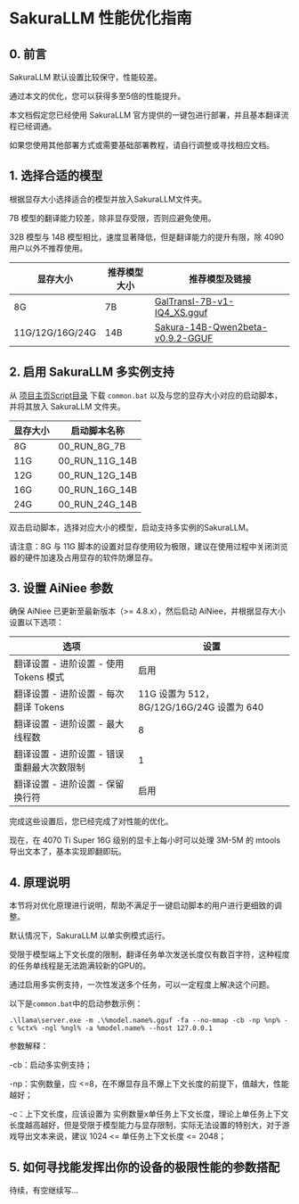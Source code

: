 # SakuraLLM 性能优化指南

## 0. 前言
SakuraLLM 默认设置比较保守，性能较差。

通过本文的优化，您可以获得多至5倍的性能提升。

本文档假定您已经使用 SakuraLLM 官方提供的一键包进行部署，并且基本翻译流程已经调通。

如果您使用其他部署方式或需要基础部署教程，请自行调整或寻找相应文档。

## 1. 选择合适的模型
根据显存大小选择适合的模型并放入SakuraLLM文件夹。

7B 模型的翻译能力较差，除非显存受限，否则应避免使用。

32B 模型与 14B 模型相比，速度显著降低，但是翻译能力的提升有限，除 4090 用户以外不推荐使用。

| 显存大小 | 推荐模型大小 | 推荐模型及链接                                           |
|----------|--------------|-----------------------------------------------------------|
| 8G       | 7B           | [GalTransl-7B-v1-IQ4_XS.gguf](https://huggingface.co/SakuraLLM/GalTransl-v1/blob/main/GalTransl-7B-v1-IQ4_XS.gguf) |
| 11G/12G/16G/24G | 14B        | [Sakura-14B-Qwen2beta-v0.9.2-GGUF](https://huggingface.co/SakuraLLM/Sakura-14B-Qwen2beta-v0.9.2-GGUF/blob/main/sakura-14b-qwen2beta-v0.9.2-iq4xs.gguf) |

## 2. 启用 SakuraLLM 多实例支持
从 [项目主页Script目录](/SakuraLLMScript/) 下载 `common.bat` 以及与您的显存大小对应的启动脚本，并将其放入 SakuraLLM 文件夹。

| 显存大小 | 启动脚本名称            |
|----------|------------------------|
| 8G       | 00_RUN_8G_7B           |
| 11G      | 00_RUN_11G_14B         |
| 12G      | 00_RUN_12G_14B         |
| 16G      | 00_RUN_16G_14B         |
| 24G      | 00_RUN_24G_14B         |

双击启动脚本，选择对应大小的模型，启动支持多实例的SakuraLLM。

请注意：8G 与 11G 脚本的设置对显存使用较为极限，建议在使用过程中关闭浏览器的硬件加速及占用显存的软件防爆显存。

## 3. 设置 AiNiee 参数
确保 AiNiee 已更新至最新版本（>= 4.8.x），然后启动 AiNiee，并根据显存大小设置以下选项：

| 选项 | 设置 |
|-----|-------|
| 翻译设置 - 进阶设置 - 使用 Tokens 模式      | 启用                                             |
| 翻译设置 - 进阶设置 - 每次翻译 Tokens       | 11G 设置为 512，8G/12G/16G/24G 设置为 640         |
| 翻译设置 - 进阶设置 - 最大线程数            | 8                                                |
| 翻译设置 - 进阶设置 - 错误重翻最大次数限制   | 1                                                |
| 翻译设置 - 进阶设置 - 保留换行符            | 启用                                              |

完成这些设置后，您已经完成了对性能的优化。

现在，在 4070 Ti Super 16G 级别的显卡上每小时可以处理 3M-5M 的 mtools 导出文本了，基本实现即翻即玩。

## 4. 原理说明
本节将对优化原理进行说明，帮助不满足于一键启动脚本的用户进行更细致的调整。

默认情况下，SakuraLLM 以单实例模式运行。

受限于模型端上下文长度的限制，翻译任务单次发送长度仅有数百字符，这种程度的任务单线程是无法跑满较新的GPU的。

通过启用多实例支持，一次性发送多个任务，可以一定程度上解决这个问题。

以下是`common.bat`中的启动参数示例：

```shell
.\llama\server.exe -m .\%model.name%.gguf -fa --no-mmap -cb -np %np% -c %ctx% -ngl %ngl% -a %model.name% --host 127.0.0.1
```

参数解释：

-cb：启动多实例支持；

-np：实例数量，应 <=8，在不爆显存且不爆上下文长度的前提下，值越大，性能越好；

-c：上下文长度，应该设置为 实例数量x单任务上下文长度，理论上单任务上下文长度越高越好，但是受限于模型能力与显存限制，实际无法设置的特别大，对于游戏导出文本来说，建议 1024 <= 单任务上下文长度 <= 2048；

## 5. 如何寻找能发挥出你的设备的极限性能的参数搭配
待续，有空继续写...
